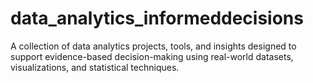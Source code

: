 # data_analytics_informeddecisions
A collection of data analytics projects, tools, and insights designed to support evidence-based decision-making using real-world datasets, visualizations, and statistical techniques.
